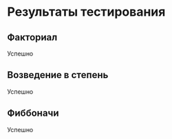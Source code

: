 # Результаты тестирования 
## Факториал
Успешно
## Возведение в степень
Успешно
## Фиббоначи
Успешно
